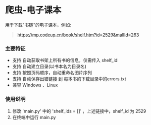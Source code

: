 # 爬虫-电子课本
用于下载"书链"的电子课本，例如:

> https://mp.codeup.cn/book/shelf.htm?id=2529&mallId=263

### 主要特征

- 支持 自动获取书架上所有书的信息，仅需传入 shelf_id
- 支持 自动建立目录(以书本名为目录名)
- 支持 按照页码顺序，自动重命名图片序列
- 支持 自动保存出错链接 到 每本书的下载目录中的errors.txt
- 兼容 Windows 、Linux

### 使用说明

1. 修改 'main.py' 中的 'shelf_ids = []' ，上述链接中，shelf_id 为 2529
2. 在终端中运行 main.py